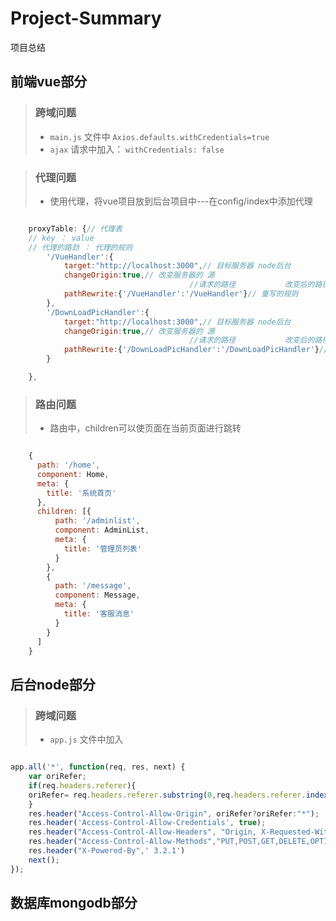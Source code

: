 # Project-Summary
项目总结

## 前端vue部分  

> ### 跨域问题
> + `main.js` 文件中 `Axios.defaults.withCredentials=true`
> + `ajax` 请求中加入： `withCredentials: false`

> ### 代理问题
> + 使用代理，将vue项目放到后台项目中---在config/index中添加代理

```javascript

    proxyTable: {// 代理表
  	// key ： value
  	// 代理的路劲 ： 代理的规则
    	'/VueHandler':{
    		target:"http://localhost:3000",// 目标服务器 node后台
    		changeOrigin:true,// 改变服务器的 源
    									//请求的路径           改变后的路径
    		pathRewrite:{'/VueHandler':'/VueHandler'}// 重写的规则
    	},
        '/DownLoadPicHandler':{
            target:"http://localhost:3000",// 目标服务器 node后台
            changeOrigin:true,// 改变服务器的 源
                                        //请求的路径           改变后的路径
            pathRewrite:{'/DownLoadPicHandler':'/DownLoadPicHandler'}// 重写的规则
        }

    },

```

> ### 路由问题
> + 路由中，children可以使页面在当前页面进行跳转
```javascript

    {
      path: '/home',
      component: Home,
      meta: {
        title: '系统首页'
      },
      children: [{
          path: '/adminlist',
          component: AdminList,
          meta: {
            title: '管理员列表'
          }
        },
        {
          path: '/message',
          component: Message,
          meta: {
            title: '客服消息'
          }
        }
      ]
    }

```

## 后台node部分

> ### 跨域问题
> + `app.js` 文件中加入 

```javascript  

app.all('*', function(req, res, next) {
	var oriRefer;
	if(req.headers.referer){
	oriRefer= req.headers.referer.substring(0,req.headers.referer.indexOf("/",10));
	}
	res.header("Access-Control-Allow-Origin", oriRefer?oriRefer:"*");
	res.header('Access-Control-Allow-Credentials', true);
	res.header("Access-Control-Allow-Headers", "Origin, X-Requested-With, Content-Type, Accept");
	res.header("Access-Control-Allow-Methods","PUT,POST,GET,DELETE,OPTIONS");
	res.header("X-Powered-By",' 3.2.1')
	next();
});

```

## 数据库mongodb部分
